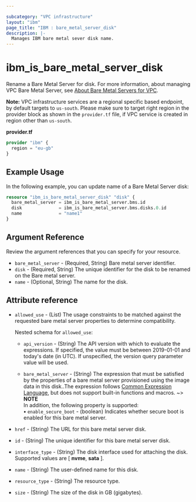 ```yaml
---

subcategory: "VPC infrastructure"
layout: "ibm"
page_title: "IBM : bare_metal_server_disk"
description: |-
  Manages IBM bare metal sever disk name.
---
```


# ibm\_is_bare_metal_server_disk

Rename a Bare Metal Server for disk. For more information, about managing VPC Bare Metal Server, see [About Bare Metal Servers for VPC](https://cloud.ibm.com/docs/vpc?topic=vpc-about-bare-metal-servers).

**Note:** 
VPC infrastructure services are a regional specific based endpoint, by default targets to `us-south`. Please make sure to target right region in the provider block as shown in the `provider.tf` file, if VPC service is created in region other than `us-south`.

**provider.tf**

```terraform
provider "ibm" {
  region = "eu-gb"
}
```

## Example Usage

In the following example, you can update name of a Bare Metal Server disk:

```terraform
resource "ibm_is_bare_metal_server_disk" "disk" {
  bare_metal_server = ibm_is_bare_metal_server.bms.id
  disk              = ibm_is_bare_metal_server.bms.disks.0.id
  name              = "name1"
}
```

## Argument Reference

Review the argument references that you can specify for your resource. 


- `bare_metal_server` - (Required, String) Bare metal server identifier. 
- `disk` - (Required, String) The unique identifier for the disk to be renamed on the  Bare metal server.
- `name` - (Optional, String) The name for the disk.


## Attribute reference
- `allowed_use` - (List) The usage constraints to be matched against the requested bare metal server properties to determine compatibility.
    
    Nested schema for `allowed_use`:
    - `api_version` - (String) The API version with which to evaluate the expressions. If specified, the value must be between 2019-01-01 and today's date (in UTC). If unspecified, the version query parameter value will be used.
	  
    - `bare_metal_server` - (String) The expression that must be satisfied by the properties of a bare metal server provisioned using the image data in this disk..The expression follows [Common Expression Language](https://github.com/google/cel-spec/blob/master/doc/langdef.md), but does not support built-in functions and macros. 
    ~> **NOTE** </br> In addition, the following property is supported: </br>
      **&#x2022;** `enable_secure_boot` - (boolean) Indicates whether secure boot is enabled for this bare metal server.
- `href` - (String) The URL for this bare metal server disk.
- `id` - (String) The unique identifier for this bare metal server disk.
- `interface_type` - (String) The disk interface used for attaching the disk. Supported values are [ **nvme**, **sata** ].
- `name` - (String) The user-defined name for this disk.
- `resource_type` - (String) The resource type.
- `size` - (String) The size of the disk in GB (gigabytes).